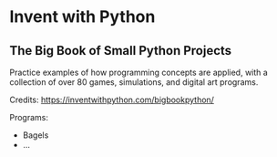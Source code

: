 # Invent with Python

## The Big Book of Small Python Projects

Practice examples of how programming concepts are applied, with a collection of over 80 games, simulations, and digital art programs.

Credits: https://inventwithpython.com/bigbookpython/

Programs:
 - Bagels
 - ...
